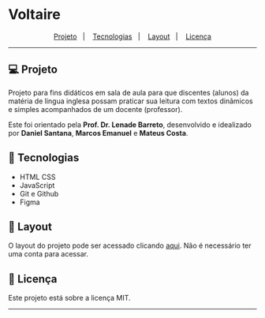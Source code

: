 <p align="center">
    <h1>Voltaire</h1>
</p>

<p align="center">
    <a href="#Projeto">Projeto</a>&nbsp;&nbsp;&nbsp;|&nbsp;&nbsp;&nbsp;
    <a href="#Tecnologias">Tecnologias</a>&nbsp;&nbsp;&nbsp;|&nbsp;&nbsp;&nbsp;
    <a href="#Layout">Layout</a>&nbsp;&nbsp;&nbsp;|&nbsp;&nbsp;&nbsp;
    <a href="#Licença">Licença</a>
</p>

---

## :computer: Projeto

Projeto para fins didáticos em sala de aula para que discentes (alunos) da matéria de lingua inglesa possam praticar sua leitura com textos dinâmicos e simples acompanhados de um docente (professor).

Este foi orientado pela **Prof. Dr. Lenade Barreto**, desenvolvido e idealizado por **Daniel Santana**, **Marcos Emanuel** e **Mateus Costa**.

## :rocket: Tecnologias

- HTML CSS
- JavaScript
- Git e Github
- Figma

## :art: Layout

O layout do projeto pode ser acessado clicando [aqui](). Não é necessário ter uma conta para acessar.

## :memo: Licença

Este projeto está sobre a licença MIT.

---